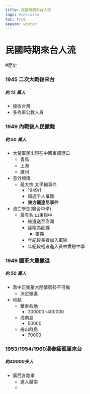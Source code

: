 ```yaml
---
title: 民國時期來台人流
tags: #obsidian
toc: true
season: winter
---
```

# 民國時期來台人流
#歷史

### 1945 二次大戰後來台
##### 約 13 萬人
- 接收台灣
- 多為軍公教人員

### 1949 內戰後人民撤離
##### 約 50 萬人
- 大量軍民出現在中國東部港口
    - 青島
    - 上海
    - 廣州
- 意外頻傳
    - 最大宗:太平輪事件
        - 1949/1
        - 超過千人罹難
        - **東方鐵達尼事件**
- 流亡學生(聯合中學)
    - 最有名:山東聯中
        - 被遣送至澎湖
        - 誣陷為匪諜
            - 槍斃
        - 年紀較長者加入軍隊
        - 年紀較輕者進入員林實驗中學

### 1949 國軍大量撤退
##### 約 50 萬人
- 蔣中正衡量大陸情勢勢不可擋
	- 決定撤退
- 地點
	- 華東各地
		- 300000~400000
	- 海南島
		- 50000
	- 舟山群島
		- 70000

### 1953/1954/1960滇泰緬孤軍來台
##### 約40000多人
- 廣西各路軍
	- 進入越南
	- 

